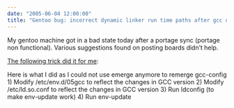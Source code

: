 ```yaml
---
date: "2005-06-04 12:00:00"
title: "Gentoo bug: incorrect dynamic linker run time paths after gcc upgrade (libstdc.so.5 not found)"
---
```




My gentoo machine got in a bad state today after a portage sync (portage non functional). Various suggestions found on posting boards didn&rsquo;t help.

[The following trick did it for me](https://bugs.gentoo.org/show_bug.cgi?id=40694):

> 
Here is what I did as I could not use emerge anymore to remerge gcc-config 1) Modify /etc/env.d/05gcc to reflect the changes in GCC version 2) Modify /etc/ld.so.conf to reflect the changes in GCC version 3) Run ldconfig (to make env-update work) 4) Run env-update



